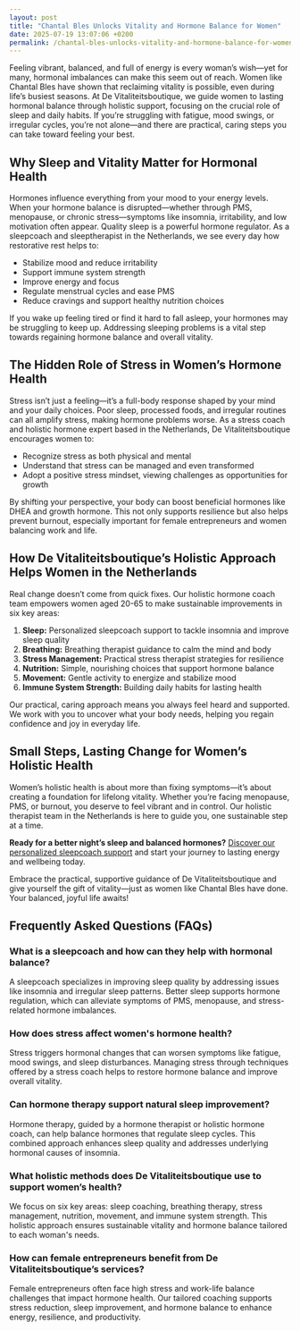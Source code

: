 ```yaml
---
layout: post
title: "Chantal Bles Unlocks Vitality and Hormone Balance for Women"
date: 2025-07-19 13:07:06 +0200
permalink: /chantal-bles-unlocks-vitality-and-hormone-balance-for-women/
---
```

Feeling vibrant, balanced, and full of energy is every woman’s wish—yet for many, hormonal imbalances can make this seem out of reach. Women like Chantal Bles have shown that reclaiming vitality is possible, even during life’s busiest seasons. At De Vitaliteitsboutique, we guide women to lasting hormonal balance through holistic support, focusing on the crucial role of sleep and daily habits. If you’re struggling with fatigue, mood swings, or irregular cycles, you’re not alone—and there are practical, caring steps you can take toward feeling your best.

## Why Sleep and Vitality Matter for Hormonal Health

Hormones influence everything from your mood to your energy levels. When your hormone balance is disrupted—whether through PMS, menopause, or chronic stress—symptoms like insomnia, irritability, and low motivation often appear. Quality sleep is a powerful hormone regulator. As a sleepcoach and sleeptherapist in the Netherlands, we see every day how restorative rest helps to:

- Stabilize mood and reduce irritability  
- Support immune system strength  
- Improve energy and focus  
- Regulate menstrual cycles and ease PMS  
- Reduce cravings and support healthy nutrition choices

If you wake up feeling tired or find it hard to fall asleep, your hormones may be struggling to keep up. Addressing sleeping problems is a vital step towards regaining hormone balance and overall vitality.

## The Hidden Role of Stress in Women’s Hormone Health

Stress isn’t just a feeling—it’s a full-body response shaped by your mind and your daily choices. Poor sleep, processed foods, and irregular routines can all amplify stress, making hormone problems worse. As a stress coach and holistic hormone expert based in the Netherlands, De Vitaliteitsboutique encourages women to:

- Recognize stress as both physical and mental  
- Understand that stress can be managed and even transformed  
- Adopt a positive stress mindset, viewing challenges as opportunities for growth

By shifting your perspective, your body can boost beneficial hormones like DHEA and growth hormone. This not only supports resilience but also helps prevent burnout, especially important for female entrepreneurs and women balancing work and life.

## How De Vitaliteitsboutique’s Holistic Approach Helps Women in the Netherlands

Real change doesn’t come from quick fixes. Our holistic hormone coach team empowers women aged 20-65 to make sustainable improvements in six key areas:

1. **Sleep:** Personalized sleepcoach support to tackle insomnia and improve sleep quality  
2. **Breathing:** Breathing therapist guidance to calm the mind and body  
3. **Stress Management:** Practical stress therapist strategies for resilience  
4. **Nutrition:** Simple, nourishing choices that support hormone balance  
5. **Movement:** Gentle activity to energize and stabilize mood  
6. **Immune System Strength:** Building daily habits for lasting health

Our practical, caring approach means you always feel heard and supported. We work with you to uncover what your body needs, helping you regain confidence and joy in everyday life.

## Small Steps, Lasting Change for Women’s Holistic Health

Women’s holistic health is about more than fixing symptoms—it’s about creating a foundation for lifelong vitality. Whether you’re facing menopause, PMS, or burnout, you deserve to feel vibrant and in control. Our holistic therapist team in the Netherlands is here to guide you, one sustainable step at a time.

**Ready for a better night’s sleep and balanced hormones?** [Discover our personalized sleepcoach support](https://devitaliteitsboutique.nl/slaapproblemen-1-op-1-begeleiding/) and start your journey to lasting energy and wellbeing today.

Embrace the practical, supportive guidance of De Vitaliteitsboutique and give yourself the gift of vitality—just as women like Chantal Bles have done. Your balanced, joyful life awaits!

## Frequently Asked Questions (FAQs)

### What is a sleepcoach and how can they help with hormonal balance?

A sleepcoach specializes in improving sleep quality by addressing issues like insomnia and irregular sleep patterns. Better sleep supports hormone regulation, which can alleviate symptoms of PMS, menopause, and stress-related hormone imbalances.

### How does stress affect women's hormone health?

Stress triggers hormonal changes that can worsen symptoms like fatigue, mood swings, and sleep disturbances. Managing stress through techniques offered by a stress coach helps to restore hormone balance and improve overall vitality.

### Can hormone therapy support natural sleep improvement?

Hormone therapy, guided by a hormone therapist or holistic hormone coach, can help balance hormones that regulate sleep cycles. This combined approach enhances sleep quality and addresses underlying hormonal causes of insomnia.

### What holistic methods does De Vitaliteitsboutique use to support women’s health?

We focus on six key areas: sleep coaching, breathing therapy, stress management, nutrition, movement, and immune system strength. This holistic approach ensures sustainable vitality and hormone balance tailored to each woman's needs.

### How can female entrepreneurs benefit from De Vitaliteitsboutique’s services?

Female entrepreneurs often face high stress and work-life balance challenges that impact hormone health. Our tailored coaching supports stress reduction, sleep improvement, and hormone balance to enhance energy, resilience, and productivity.

<script type="application/ld+json">
{
  "@context": "https://schema.org",
  "@type": "BlogPosting",
  "headline": "Chantal Bles Unlocks Vitality and Hormone Balance for Women",
  "description": "At De Vitaliteitsboutique, we guide women to lasting hormonal balance through holistic support, focusing on sleep and daily habits. Discover practical steps to improve vitality, sleep, and hormone health.",
  "author": {
    "@type": "Person",
    "name": "De Vitaliteitsboutique"
  },
  "publisher": {
    "@type": "Person",
    "name": "De Vitaliteitsboutique"
  },
  "datePublished": "2024-06-01",
  "mainEntityOfPage": {
    "@type": "WebPage",
    "@id": "https://devitaliteitsboutique.nl/blog/chantal-bles-vitality-hormone-balance"
  },
  "keywords": "Sleepcoach, Sleeptherapist, Hormone therapist, Hormone expert, Stress therapist, stress coach, breathing therapist, Holistic hormone coach, Vitality, Sleeping problems, Hormone problems, Menopause, PMS, Hormone balance, Sleep and hormones, Holistic therapist, insomnia, Women's holistic health, Burnout prevention for women, Work-life balance for women, Netherlands",
  "articleSection": "Lifestyle, sleepcoach, hormone therapy",
  "inLanguage": "nl-NL"
}
</script>

<script type="application/ld+json">
{
  "@context": "https://schema.org",
  "@type": "FAQPage",
  "mainEntity": [
    {
      "@type": "Question",
      "name": "What is a sleepcoach and how can they help with hormonal balance?",
      "acceptedAnswer": {
        "@type": "Answer",
        "text": "A sleepcoach specializes in improving sleep quality by addressing issues like insomnia and irregular sleep patterns. Better sleep supports hormone regulation, which can alleviate symptoms of PMS, menopause, and stress-related hormone imbalances."
      }
    },
    {
      "@type": "Question",
      "name": "How does stress affect women's hormone health?",
      "acceptedAnswer": {
        "@type": "Answer",
        "text": "Stress triggers hormonal changes that can worsen symptoms like fatigue, mood swings, and sleep disturbances. Managing stress through techniques offered by a stress coach helps to restore hormone balance and improve overall vitality."
      }
    },
    {
      "@type": "Question",
      "name": "Can hormone therapy support natural sleep improvement?",
      "acceptedAnswer": {
        "@type": "Answer",
        "text": "Hormone therapy, guided by a hormone therapist or holistic hormone coach, can help balance hormones that regulate sleep cycles. This combined approach enhances sleep quality and addresses underlying hormonal causes of insomnia."
      }
    },
    {
      "@type": "Question",
      "name": "What holistic methods does De Vitaliteitsboutique use to support women’s health?",
      "acceptedAnswer": {
        "@type": "Answer",
        "text": "We focus on six key areas: sleep coaching, breathing therapy, stress management, nutrition, movement, and immune system strength. This holistic approach ensures sustainable vitality and hormone balance tailored to each woman's needs."
      }
    },
    {
      "@type": "Question",
      "name": "How can female entrepreneurs benefit from De Vitaliteitsboutique’s services?",
      "acceptedAnswer": {
        "@type": "Answer",
        "text": "Female entrepreneurs often face high stress and work-life balance challenges that impact hormone health. Our tailored coaching supports stress reduction, sleep improvement, and hormone balance to enhance energy, resilience, and productivity."
      }
    }
  ]
}
</script>